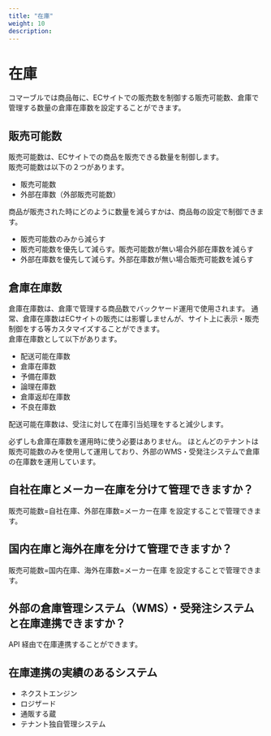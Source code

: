 ```yaml
---
title: "在庫"
weight: 10
description: 
---
```


# 在庫

コマーブルでは商品毎に、ECサイトでの販売数を制御する販売可能数、倉庫で管理する数量の倉庫在庫数を設定することができます。

## 販売可能数
販売可能数は、ECサイトでの商品を販売できる数量を制御します。  
販売可能数は以下の２つがあります。

- 販売可能数
- 外部在庫数（外部販売可能数）

商品が販売された時にどのように数量を減らすかは、商品毎の設定で制御できます。

+ 販売可能数のみから減らす
+ 販売可能数を優先して減らす。販売可能数が無い場合外部在庫数を減らす
+ 外部在庫数を優先して減らす。外部在庫数が無い場合販売可能数を減らす

## 倉庫在庫数
倉庫在庫数は、倉庫で管理する商品数でバックヤード運用で使用されます。
通常、倉庫在庫数はECサイトの販売には影響しませんが、サイト上に表示・販売制御をする等カスタマイズすることができます。  
倉庫在庫数として以下があります。

- 配送可能在庫数
- 倉庫在庫数
- 予備在庫数
- 論理在庫数
- 倉庫返却在庫数
- 不良在庫数

配送可能在庫数は、受注に対して在庫引当処理をすると減少します。

必ずしも倉庫在庫数を運用時に使う必要はありません。
ほとんどのテナントは販売可能数のみを使用して運用しており、外部のWMS・受発注システムで倉庫の在庫数を運用しています。

## 自社在庫とメーカー在庫を分けて管理できますか？
販売可能数=自社在庫、外部在庫数=メーカー在庫 を設定することで管理できます。

## 国内在庫と海外在庫を分けて管理できますか？
販売可能数=国内在庫、海外在庫数=メーカー在庫 を設定することで管理できます。

## 外部の倉庫管理システム（WMS）・受発注システムと在庫連携できますか？
API 経由で在庫連携することができます。

## 在庫連携の実績のあるシステム

- ネクストエンジン
- ロジザード
- 通販する蔵
- テナント独自管理システム
